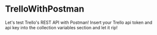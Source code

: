 # TrelloWithPostman
Let's test Trello's REST API with Postman!
Insert your Trello api token and api key into the collection variables section and let it rip! 
